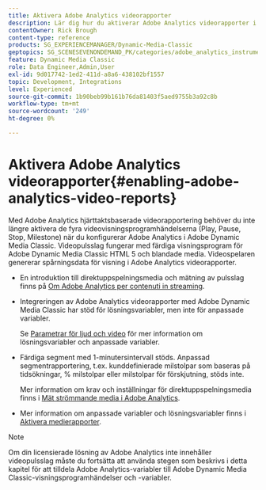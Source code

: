 ```yaml
---
title: Aktivera Adobe Analytics videorapporter
description: Lär dig hur du aktiverar Adobe Analytics videorapporter i Adobe Dynamic Media Classic.
contentOwner: Rick Brough
content-type: reference
products: SG_EXPERIENCEMANAGER/Dynamic-Media-Classic
geptopics: SG_SCENESEVENONDEMAND_PK/categories/adobe_analytics_instrumentation_kit
feature: Dynamic Media Classic
role: Data Engineer,Admin,User
exl-id: 9d017742-1ed2-411d-a8a6-438102bf1557
topic: Development, Integrations
level: Experienced
source-git-commit: 1b90beb99b161b76da81403f5aed9755b3a92c8b
workflow-type: tm+mt
source-wordcount: '249'
ht-degree: 0%

---
```


# Aktivera Adobe Analytics videorapporter{#enabling-adobe-analytics-video-reports}

Med Adobe Analytics hjärttaktsbaserade videorapportering behöver du inte längre aktivera de fyra videovisningsprogramhändelserna (Play, Pause, Stop, Milestone) när du konfigurerar Adobe Analytics i Adobe Dynamic Media Classic. Videopulsslag fungerar med färdiga visningsprogram för Adobe Dynamic Media Classic HTML 5 och blandade media. Videospelaren genererar spårningsdata för visning i Adobe Analytics videorapporter.

* En introduktion till direktuppspelningsmedia och mätning av pulsslag finns på [Om Adobe Analytics per contenuti in streaming](https://experienceleague.adobe.com/docs/media-analytics/using/media-overview.html).

* Integreringen av Adobe Analytics videorapporter med Adobe Dynamic Media Classic har stöd för lösningsvariabler, men inte för anpassade variabler.

  Se [Parametrar för ljud och video](https://experienceleague.adobe.com/docs/media-analytics/using/implementation/variables/audio-video-parameters.html) för mer information om lösningsvariabler och anpassade variabler.

* Färdiga segment med 1-minutersintervall stöds. Anpassad segmentrapportering, t.ex. kunddefinierade milstolpar som baseras på tidsökningar, % milstolpar eller milstolpar för förskjutning, stöds inte.

  Mer information om krav och inställningar för direktuppspelningsmedia finns i [Mät strömmande media i Adobe Analytics](https://experienceleague.adobe.com/docs/media-analytics/using/media-overview.html).

* Mer information om anpassade variabler och lösningsvariabler finns i [Aktivera medierapporter](https://experienceleague.adobe.com/docs/media-analytics/using/media-reports/media-reports-enable.html?lang=en#media-reports).

>[!NOTE]
>
>Om din licensierade lösning av Adobe Analytics inte innehåller videopulsslag måste du fortsätta att använda stegen som beskrivs i detta kapitel för att tilldela Adobe Analytics-variabler till Adobe Dynamic Media Classic-visningsprogramhändelser och -variabler.
